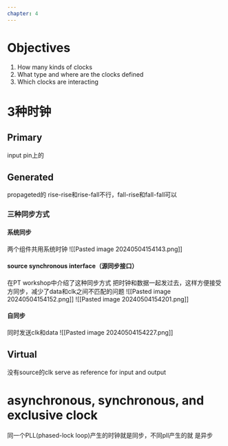```yaml
---
chapter: 4
---
```

# Objectives
1. How many kinds of clocks
2. What type and where are the clocks defined
3. Which clocks are interacting

# 3种时钟
## Primary
input pin上的

## Generated
propageted的
rise-rise和rise-fall不行，fall-rise和fall-fall可以
### 三种同步方式
#### 系统同步
两个组件共用系统时钟
![[Pasted image 20240504154143.png]]

#### source synchronous interface（源同步接口）
在PT workshop中介绍了这种同步方式
把时钟和数据一起发过去，这样方便接受方同步，减少了data和clk之间不匹配的问题
![[Pasted image 20240504154152.png]]
![[Pasted image 20240504154201.png]]

#### 自同步
同时发送clk和data
![[Pasted image 20240504154227.png]]
## Virtual
没有source的clk
serve as reference for input and output

# asynchronous, synchronous, and exclusive clock
同一个PLL(phased-lock loop)产生的时钟就是同步，不同pll产生的就 是异步
